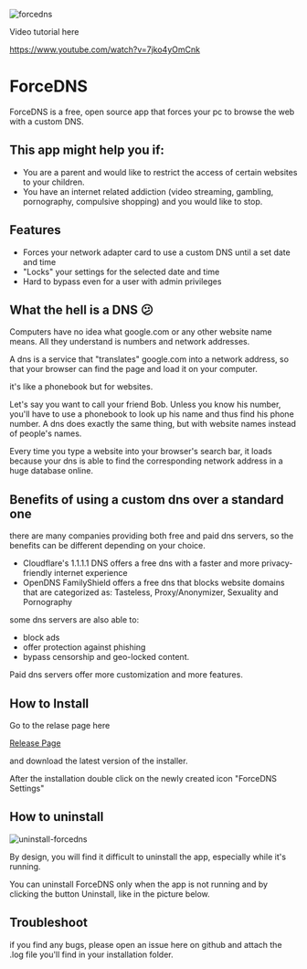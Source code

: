 ![forcedns](https://user-images.githubusercontent.com/20477808/114583835-4909e980-9c82-11eb-86da-5bc3398c4729.png)

Video tutorial here

https://www.youtube.com/watch?v=7jko4yOmCnk

# ForceDNS
ForceDNS is a free, open source app that forces your pc to browse the web with a custom DNS.

## This app might help you if:
- You are a parent and would like to restrict the access of certain websites to your children.
- You have an internet related addiction (video streaming, gambling, pornography, compulsive shopping) and you would like to stop.

## Features
- Forces your network adapter card to use a custom DNS until a set date and time
- "Locks" your settings for the selected date and time
- Hard to bypass even for a user with admin privileges

## What the hell is a DNS 😕

Computers have no idea what google.com or any other website name means. All they understand is numbers and network addresses. 

A dns is a service that "translates" google.com into a network address, so that your browser can find the page and load it on your computer.

it's like a phonebook but for websites. 

Let's say you want to call your friend Bob. Unless you know his number, you'll have to use a phonebook to look up his name and thus find his phone number. A dns does exactly the same thing, but with website names instead of people's names.

Every time you type a website into your browser's search bar, it loads because your dns is able to find the corresponding network address in a huge database online.

## Benefits of using a custom dns over a standard one

there are many companies providing both free and paid dns servers, so the benefits can be different depending on your choice.

- Cloudflare's 1.1.1.1 DNS offers a free dns with a faster and more privacy-friendly internet experience
- OpenDNS FamilyShield offers a free dns that blocks website domains that are categorized as: Tasteless, Proxy/Anonymizer, Sexuality and Pornography

some dns servers are also able to:
- block ads 
- offer protection against phishing
- bypass censorship and geo-locked content.

Paid dns servers offer more customization and more features.

## How to Install

Go to the relase page here 

[Release Page](https://github.com/gianlucacini/ForceDNS/releases)

and download the latest version of the installer. 

After the installation double click on the newly created icon "ForceDNS Settings"

## How to uninstall

![uninstall-forcedns](https://user-images.githubusercontent.com/20477808/114583869-51622480-9c82-11eb-8e90-f81fe9779010.png)

By design, you will find it difficult to uninstall the app, especially while it's running.

You can uninstall ForceDNS only when the app is not running and by clicking the button Uninstall, like in the picture below.

## Troubleshoot 

if you find any bugs, please open an issue here on github and attach the .log file you'll find in your installation folder.
